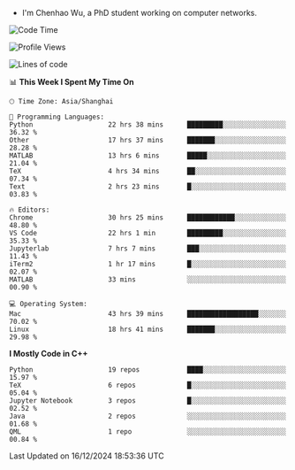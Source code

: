 - I'm Chenhao Wu, a PhD student working on computer networks.

<!--START_SECTION:waka-->
![Code Time](http://img.shields.io/badge/Code%20Time-196%20hrs%2011%20mins-blue)

![Profile Views](http://img.shields.io/badge/Profile%20Views-3-blue)

![Lines of code](https://img.shields.io/badge/From%20Hello%20World%20I%27ve%20Written-12.4%20million%20lines%20of%20code-blue)

📊 **This Week I Spent My Time On** 

```text
🕑︎ Time Zone: Asia/Shanghai

💬 Programming Languages: 
Python                   22 hrs 38 mins      █████████░░░░░░░░░░░░░░░░   36.32 % 
Other                    17 hrs 37 mins      ███████░░░░░░░░░░░░░░░░░░   28.28 % 
MATLAB                   13 hrs 6 mins       █████░░░░░░░░░░░░░░░░░░░░   21.04 % 
TeX                      4 hrs 34 mins       ██░░░░░░░░░░░░░░░░░░░░░░░   07.34 % 
Text                     2 hrs 23 mins       █░░░░░░░░░░░░░░░░░░░░░░░░   03.83 % 

🔥 Editors: 
Chrome                   30 hrs 25 mins      ████████████░░░░░░░░░░░░░   48.80 % 
VS Code                  22 hrs 1 min        █████████░░░░░░░░░░░░░░░░   35.33 % 
Jupyterlab               7 hrs 7 mins        ███░░░░░░░░░░░░░░░░░░░░░░   11.43 % 
iTerm2                   1 hr 17 mins        █░░░░░░░░░░░░░░░░░░░░░░░░   02.07 % 
MATLAB                   33 mins             ░░░░░░░░░░░░░░░░░░░░░░░░░   00.90 % 

💻 Operating System: 
Mac                      43 hrs 39 mins      ██████████████████░░░░░░░   70.02 % 
Linux                    18 hrs 41 mins      ███████░░░░░░░░░░░░░░░░░░   29.98 % 
```

**I Mostly Code in C++** 

```text
Python                   19 repos            ████░░░░░░░░░░░░░░░░░░░░░   15.97 % 
TeX                      6 repos             █░░░░░░░░░░░░░░░░░░░░░░░░   05.04 % 
Jupyter Notebook         3 repos             █░░░░░░░░░░░░░░░░░░░░░░░░   02.52 % 
Java                     2 repos             ░░░░░░░░░░░░░░░░░░░░░░░░░   01.68 % 
QML                      1 repo              ░░░░░░░░░░░░░░░░░░░░░░░░░   00.84 % 
```




 Last Updated on 16/12/2024 18:53:36 UTC
<!--END_SECTION:waka-->
